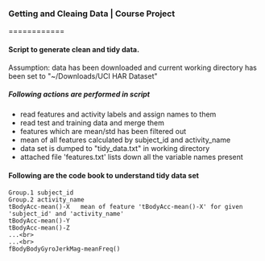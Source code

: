 ### Getting and Cleaing Data | Course Project
============

#### Script to generate clean and tidy data.
Assumption: data has been downloaded and current working directory has been set to "~/Downloads/UCI HAR Dataset"

##### Following actions are performed in script 
* read features and activity labels and assign names to them
* read test and training data and merge them
* features which are mean/std has been filtered out
* mean of all features calculated by subject_id and activity_name
* data set is dumped to "tidy_data.txt" in working directory
* attached file 'features.txt' lists down all the variable names present

#### Following are the code book to understand tidy data set
```
Group.1	subject_id
Group.2	activity_name
tBodyAcc-mean()-X	mean of feature 'tBodyAcc-mean()-X' for given 'subject_id' and 'activity_name'
tBodyAcc-mean()-Y
tBodyAcc-mean()-Z
...<br>
...<br>
fBodyBodyGyroJerkMag-meanFreq()
```
